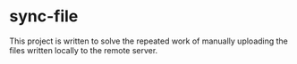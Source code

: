 # sync-file

This project is written to solve the repeated work of manually uploading the files written locally to the remote server.
